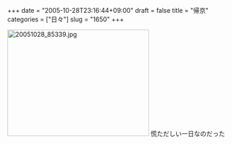 +++
date = "2005-10-28T23:16:44+09:00"
draft = false
title = "帰京"
categories = ["日々"]
slug = "1650"
+++

<img src="http://ieiriblog.img.jugem.cc/20051028_85339.jpg" class="pict" width="320" height="240" alt="20051028_85339.jpg" />
慌ただしい一日なのだった

